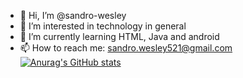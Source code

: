- 👋 Hi, I’m @sandro-wesley
- 👀 I’m interested in technology in general
- 🌱 I’m currently learning HTML, Java and android
- 📫 How to reach me: sandro.wesley521@gmail.com
[![Anurag's GitHub stats](https://github-readme-stats.vercel.app/api?username=anuraghazra)](https://github.com/sandro-wesley/github-readme-stats)
